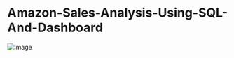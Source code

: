 # Amazon-Sales-Analysis-Using-SQL-And-Dashboard
![image](https://github.com/user-attachments/assets/77c9b4c1-3ac4-4faa-8463-7089e8abf1e1)
